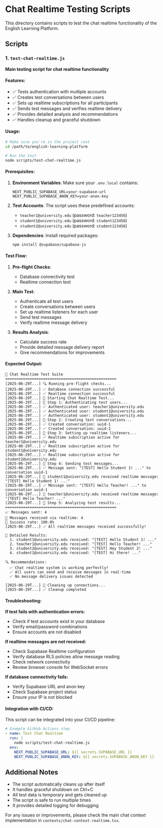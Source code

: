 # Chat Realtime Testing Scripts

This directory contains scripts to test the chat realtime functionality of the English Learning Platform.

## Scripts

### 1. `test-chat-realtime.js`
**Main testing script for chat realtime functionality**

#### Features:
- ✅ Tests authentication with multiple accounts
- ✅ Creates test conversations between users
- ✅ Sets up realtime subscriptions for all participants
- ✅ Sends test messages and verifies realtime delivery
- ✅ Provides detailed analysis and recommendations
- ✅ Handles cleanup and graceful shutdown

#### Usage:
```bash
# Make sure you're in the project root
cd /path/to/english-learning-platform

# Run the test
node scripts/test-chat-realtime.js
```

#### Prerequisites:
1. **Environment Variables**: Make sure your `.env.local` contains:
   ```
   NEXT_PUBLIC_SUPABASE_URL=your-supabase-url
   NEXT_PUBLIC_SUPABASE_ANON_KEY=your-anon-key
   ```

2. **Test Accounts**: The script uses these predefined accounts:
   - `teacher1@university.edu` (password: `teacher123456`)
   - `student1@university.edu` (password: `student123456`)
   - `student2@university.edu` (password: `student123456`)

3. **Dependencies**: Install required packages:
   ```bash
   npm install @supabase/supabase-js
   ```

#### Test Flow:
1. **Pre-flight Checks**:
   - Database connectivity test
   - Realtime connection test

2. **Main Test**:
   - Authenticate all test users
   - Create conversations between users
   - Set up realtime listeners for each user
   - Send test messages
   - Verify realtime message delivery

3. **Results Analysis**:
   - Calculate success rate
   - Provide detailed message delivery report
   - Give recommendations for improvements

#### Expected Output:
```
🧪 Chat Realtime Test Suite
==================================================
[2025-06-29T...] 🔍 Running pre-flight checks...
[2025-06-29T...] ✅ Database connection successful
[2025-06-29T...] ✅ Realtime connection successful
[2025-06-29T...] 🚀 Starting Chat Realtime Test...
[2025-06-29T...] 📝 Step 1: Authenticating test users...
[2025-06-29T...] ✅ Authenticated user: teacher1@university.edu
[2025-06-29T...] ✅ Authenticated user: student1@university.edu
[2025-06-29T...] ✅ Authenticated user: student2@university.edu
[2025-06-29T...] 📝 Step 2: Creating test conversations...
[2025-06-29T...] ✅ Created conversation: uuid-1
[2025-06-29T...] ✅ Created conversation: uuid-2
[2025-06-29T...] 📝 Step 3: Setting up realtime listeners...
[2025-06-29T...] ✅ Realtime subscription active for teacher1@university.edu
[2025-06-29T...] ✅ Realtime subscription active for student1@university.edu
[2025-06-29T...] ✅ Realtime subscription active for student2@university.edu
[2025-06-29T...] 📝 Step 4: Sending test messages...
[2025-06-29T...] ✅ Message sent: "[TEST] Hello Student 1! ..." to conversation uuid-1
[2025-06-29T...] 📨 student1@university.edu received realtime message: "[TEST] Hello Student 1! ..."
[2025-06-29T...] ✅ Message sent: "[TEST] Hello Teacher! ..." to conversation uuid-1
[2025-06-29T...] 📨 teacher1@university.edu received realtime message: "[TEST] Hello Teacher! ..."
[2025-06-29T...] 📝 Step 5: Analyzing test results...
==================================================
📈 Messages sent: 4
📨 Messages received via realtime: 4
🎯 Success rate: 100.0%
[2025-06-29T...] ✅ All realtime messages received successfully!

📝 Detailed Results:
  1. student1@university.edu received: "[TEST] Hello Student 1! ..."
  2. teacher1@university.edu received: "[TEST] Hello Teacher! ..."
  3. student2@university.edu received: "[TEST] Hey Student 2! ..."
  4. student1@university.edu received: "[TEST] Hi there! ..."

🔍 Recommendations:
  ✅ Chat realtime system is working perfectly!
  ✅ All users can send and receive messages in real-time
  ✅ No message delivery issues detected

[2025-06-29T...] 📝 Cleaning up connections...
[2025-06-29T...] ✅ Cleanup completed
```

#### Troubleshooting:

**If test fails with authentication errors:**
- Check if test accounts exist in your database
- Verify email/password combinations
- Ensure accounts are not disabled

**If realtime messages are not received:**
- Check Supabase Realtime configuration
- Verify database RLS policies allow message reading
- Check network connectivity
- Review browser console for WebSocket errors

**If database connectivity fails:**
- Verify Supabase URL and anon key
- Check Supabase project status
- Ensure your IP is not blocked

#### Integration with CI/CD:
This script can be integrated into your CI/CD pipeline:

```yaml
# Example GitHub Actions step
- name: Test Chat Realtime
  run: |
    node scripts/test-chat-realtime.js
  env:
    NEXT_PUBLIC_SUPABASE_URL: ${{ secrets.SUPABASE_URL }}
    NEXT_PUBLIC_SUPABASE_ANON_KEY: ${{ secrets.SUPABASE_ANON_KEY }}
```

## Additional Notes

- The script automatically cleans up after itself
- It handles graceful shutdown on Ctrl+C
- All test data is temporary and gets cleaned up
- The script is safe to run multiple times
- It provides detailed logging for debugging

For any issues or improvements, please check the main chat context implementation in `contexts/chat-context-realtime.tsx`.

